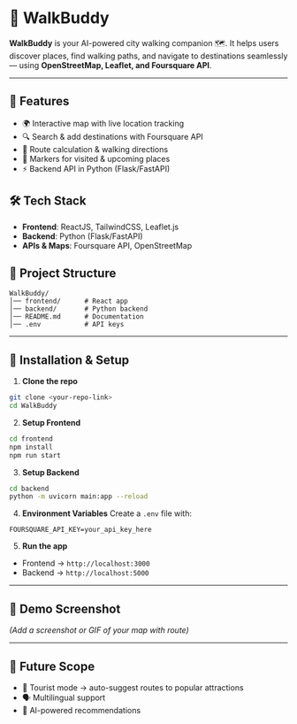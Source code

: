 # 🥾 WalkBuddy

**WalkBuddy** is your AI-powered city walking companion 🗺️.
It helps users discover places, find walking paths, and navigate to destinations seamlessly — using **OpenStreetMap, Leaflet, and Foursquare API**.

---

## 🚀 Features

* 🌍 Interactive map with live location tracking
* 🔍 Search & add destinations with Foursquare API
* 🧭 Route calculation & walking directions
* 📍 Markers for visited & upcoming places
* ⚡ Backend API in Python (Flask/FastAPI)

## 🛠️ Tech Stack

* **Frontend**: ReactJS, TailwindCSS, Leaflet.js
* **Backend**: Python (Flask/FastAPI)
* **APIs & Maps**: Foursquare API, OpenStreetMap


## 📂 Project Structure

```
WalkBuddy/
│── frontend/      # React app
│── backend/       # Python backend
│── README.md      # Documentation
│── .env           # API keys
```

---

## 🔧 Installation & Setup

1. **Clone the repo**

```bash
git clone <your-repo-link>
cd WalkBuddy
```

2. **Setup Frontend**

```bash
cd frontend
npm install
npm run start
```

3. **Setup Backend**

```bash
cd backend
python -m uvicorn main:app --reload
```

4. **Environment Variables**
   Create a `.env` file with:

```
FOURSQUARE_API_KEY=your_api_key_here
```

5. **Run the app**

* Frontend → `http://localhost:3000`
* Backend → `http://localhost:5000`

---

## 📸 Demo Screenshot

*(Add a screenshot or GIF of your map with route)*

---

## 🎯 Future Scope

* 🚶 Tourist mode → auto-suggest routes to popular attractions
* 🗣️ Multilingual support
* 🤖 AI-powered recommendations
